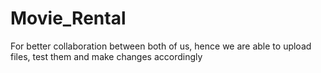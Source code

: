 # Movie_Rental

For better collaboration between both of us, hence we are able to upload files, test them and make changes accordingly 
